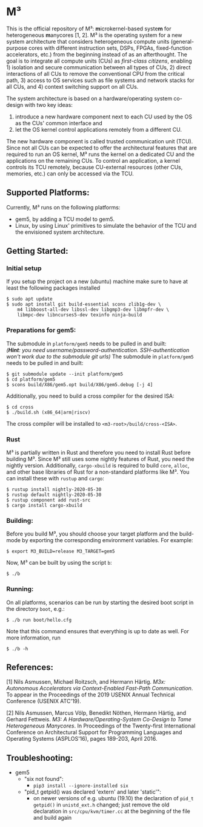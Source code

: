 M³
==

This is the official repository of M³: **m**icrokernel-based syste**m** for heterogeneous **m**anycores [1, 2]. M³ is the operating system for a new system architecture that considers heterogeneous compute units (general-purpose cores with different instruction sets, DSPs, FPGAs, fixed-function accelerators, etc.) from the beginning instead of as an afterthought. The goal is to integrate all compute units (CUs) as *first-class citizens*, enabling 1) isolation and secure communication between all types of CUs, 2) direct interactions of all CUs to remove the conventional CPU from the critical path, 3) access to OS services such as file systems and network stacks for all CUs, and 4) context switching support on all CUs.

The system architecture is based on a hardware/operating system co-design with two key ideas:

1) introduce a new hardware component next to each CU used by the OS as the CUs' common interface and
2) let the OS kernel control applications remotely from a different CU.

The new hardware component is called trusted communication unit (TCU). Since not all CUs can be expected to offer the architectural features that are required to run an OS kernel, M³ runs the kernel on a dedicated CU and the  applications on the remaining CUs. To control an application, a kernel controls its TCU remotely, because CU-external resources (other CUs, memories, etc.) can only be accessed via the TCU.

Supported Platforms:
--------------------

Currently, M³ runs on the following platforms:

- gem5, by adding a TCU model to gem5.
- Linux, by using Linux' primitives to simulate the behavior of the TCU and the envisioned system architecture.

Getting Started:
----------------

### Initial setup

If you setup the project on a new (ubuntu) machine make sure to have at least the following packages installed

    $ sudo apt update
    $ sudo apt install git build-essential scons zlib1g-dev \
        m4 libboost-all-dev libssl-dev libgmp3-dev libmpfr-dev \
        libmpc-dev libncurses5-dev texinfo ninja-build

### Preparations for gem5:

The submodule in `platform/gem5` needs to be pulled in and built: \
_(__Hint__: you need username/password-authentication. SSH-authentication won't work due to the submodule git urls)_
The submodule in `platform/gem5` needs to be pulled in and built:

    $ git submodule update --init platform/gem5
    $ cd platform/gem5
    $ scons build/X86/gem5.opt build/X86/gem5.debug [-j 4]

Additionally, you need to build a cross compiler for the desired ISA:

    $ cd cross
    $ ./build.sh (x86_64|arm|riscv)

The cross compiler will be installed to ``<m3-root>/build/cross-<ISA>``.

### Rust

M³ is partially written in Rust and therefore you need to install Rust before building M³. Since M³ still uses some nightly features of Rust, you need the nightly version. Additionally, ``cargo-xbuild`` is required to build ``core``, ``alloc``, and other base libraries of Rust for a non-standard platforms like M³. You can install these with ``rustup`` and ``cargo``:

    $ rustup install nightly-2020-05-30
    $ rustup default nightly-2020-05-30
    $ rustup component add rust-src
    $ cargo install cargo-xbuild

### Building:

Before you build M³, you should choose your target platform and the build-mode by exporting the corresponding environment variables. For example:

    $ export M3_BUILD=release M3_TARGET=gem5

Now, M³ can be built by using the script `b`:

    $ ./b

### Running:

On all platforms, scenarios can be run by starting the desired boot script in the directory `boot`, e.g.:

    $ ./b run boot/hello.cfg

Note that this command ensures that everything is up to date as well. For more information, run

    $ ./b -h

References:
-----------

[1] Nils Asmussen, Michael Roitzsch, and Hermann Härtig. *M3x: Autonomous Accelerators via Context-Enabled Fast-Path Communication*. To appear in the Proceedings of the 2019 USENIX Annual Technical Conference (USENIX ATC'19).

[2] Nils Asmussen, Marcus Völp, Benedikt Nöthen, Hermann Härtig, and Gerhard Fettweis. *M3: A Hardware/Operating-System Co-Design to Tame Heterogeneous Manycores*. In Proceedings of the Twenty-first International Conference on Architectural Support for Programming Languages and Operating Systems (ASPLOS'16), pages 189-203, April 2016.

Troubleshooting:
----------------

- gem5
  - "six not found":
    - `pip3 install --ignore-installed six`
  - "pid_t getpid() was declared 'extern' and later 'static'":
    - on newer versions of e.g. ubuntu (19.10) the declaration of `pid_t getpid()` in `unistd_ext.h` changed; just remove the old declaration in `src/cpu/kvm/timer.cc` at the beginning of the file and build again
